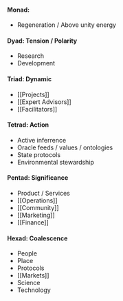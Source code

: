 #### Monad: 
- Regeneration / Above unity energy

#### Dyad: Tension / Polarity
- Research
- Development

#### Triad: Dynamic
- [[Projects]]
- [[Expert Advisors]]
- [[Facilitators]]

#### Tetrad: Action
- Active inferrence
- Oracle feeds / values / ontologies
- State protocols
- Environmental stewardship

#### Pentad: Significance
- Product / Services
- [[Operations]]
- [[Community]]
- [[Marketing]]
- [[Finance]]

#### Hexad: Coalescence
- People
- Place
- Protocols
- [[Markets]]
- Science
- Technology